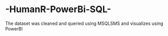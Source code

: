 # -HumanR-PowerBi-SQL-
The dataset was cleaned and queried using MSQLSMS  and visualizes using PowerBI

